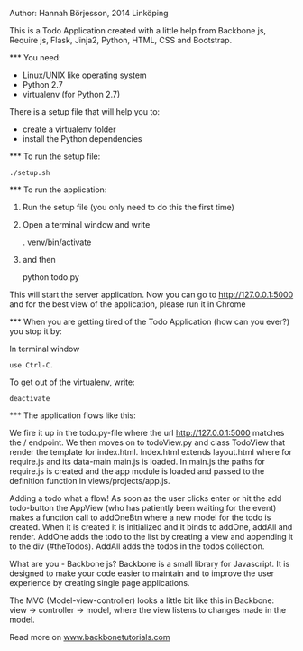 Author: Hannah Börjesson, 2014 Linköping

This is a Todo Application created with a little help from Backbone js, Require js, Flask, Jinja2, Python, HTML, CSS and Bootstrap.

*** You need:

- Linux/UNIX like operating system
- Python 2.7
- virtualenv (for Python 2.7)

There is a setup file that will help you to:

- create a virtualenv folder
- install the Python dependencies

*** To run the setup file:

    ./setup.sh

*** To run the application:

1. Run the setup file (you only need to do this the first time)

2. Open a terminal window and write

    . venv/bin/activate

3. and then

    python todo.py

This will start the server application. Now you can go to http://127.0.0.1:5000
and for the best view of the application, please run it in Chrome


*** When you are getting tired of the Todo Application (how can you ever?) you stop it by:

In terminal window

    use Ctrl-C.

To get out of the virtualenv, write:

    deactivate

*** The application flows like this:

We fire it up in the todo.py-file where the url http://127.0.0.1:5000 matches the / endpoint. We then moves on to todoView.py and class TodoView that render the template for index.html. Index.html extends layout.html where for require.js and its data-main main.js is loaded. In main.js the paths for require.js is created and the app module is loaded and passed to the definition function in views/projects/app.js. 

Adding a todo what a flow! 
As soon as the user clicks enter or hit the add todo-button the AppView (who has patiently been waiting for the event) makes a function call to addOneBtn where a new model for the todo is created. When it is created it is initialized and it binds to addOne, addAll and render. AddOne adds the todo to the list by creating a view and appending it to the div (#theTodos). AddAll adds the todos in the todos collection. 

What are you - Backbone js?
Backbone is a small library for Javascript. It is designed to make your code easier to maintain and to improve the user experience by creating single page applications. 

The MVC (Model-view-controller) looks a little bit like this in Backbone: 
view -> controller -> model, where the view listens to changes made in the model.

Read more on www.backbonetutorials.com

